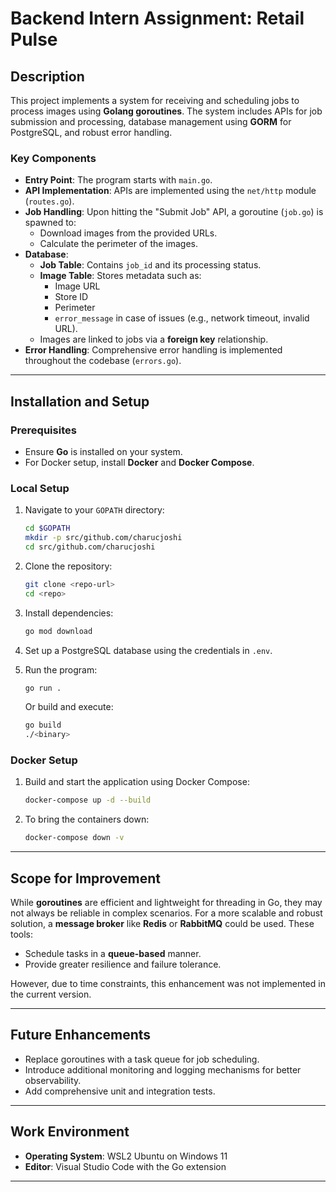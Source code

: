 
# **Backend Intern Assignment: Retail Pulse**

## **Description**
This project implements a system for receiving and scheduling jobs to process images using **Golang goroutines**. The system includes APIs for job submission and processing, database management using **GORM** for PostgreSQL, and robust error handling.

### **Key Components**
- **Entry Point**: The program starts with `main.go`.
- **API Implementation**: APIs are implemented using the `net/http` module (`routes.go`).
- **Job Handling**: Upon hitting the "Submit Job" API, a goroutine (`job.go`) is spawned to:
  - Download images from the provided URLs.
  - Calculate the perimeter of the images.
- **Database**:
  - **Job Table**: Contains `job_id` and its processing status.
  - **Image Table**: Stores metadata such as:
    - Image URL
    - Store ID
    - Perimeter
    - `error_message` in case of issues (e.g., network timeout, invalid URL).
  - Images are linked to jobs via a **foreign key** relationship.
- **Error Handling**: Comprehensive error handling is implemented throughout the codebase (`errors.go`).

---

## **Installation and Setup**

### **Prerequisites**
- Ensure **Go** is installed on your system.
- For Docker setup, install **Docker** and **Docker Compose**.

### **Local Setup**
1. Navigate to your `GOPATH` directory:
   ```bash
   cd $GOPATH
   mkdir -p src/github.com/charucjoshi
   cd src/github.com/charucjoshi
   ```
2. Clone the repository:
   ```bash
   git clone <repo-url>
   cd <repo>
   ```
3. Install dependencies:
   ```bash
   go mod download
   ```
4. Set up a PostgreSQL database using the credentials in `.env`.

5. Run the program:
   ```bash
   go run .
   ```
   Or build and execute:
   ```bash
   go build
   ./<binary>
   ```

### **Docker Setup**
1. Build and start the application using Docker Compose:
   ```bash
   docker-compose up -d --build
   ```
2. To bring the containers down:
   ```bash
   docker-compose down -v
   ```

---

## **Scope for Improvement**
While **goroutines** are efficient and lightweight for threading in Go, they may not always be reliable in complex scenarios. For a more scalable and robust solution, a **message broker** like **Redis** or **RabbitMQ** could be used. These tools:
- Schedule tasks in a **queue-based** manner.
- Provide greater resilience and failure tolerance.

However, due to time constraints, this enhancement was not implemented in the current version.

---

## **Future Enhancements**
- Replace goroutines with a task queue for job scheduling.
- Introduce additional monitoring and logging mechanisms for better observability.
- Add comprehensive unit and integration tests.

---

## **Work Environment**
- **Operating System**: WSL2 Ubuntu on Windows 11
- **Editor**: Visual Studio Code with the Go extension

---